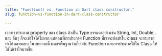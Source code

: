 ```yaml
---
title: "Function() vs. Function in Dart class constructor."
slug: function-vs-function-in-dart-class-constructor

---
```


เวลาเราประกาศ property ของ class ถ้าเป็น Type ธรรมดาอย่างเช่น String, Int, Double.. และ อื่นๆ ก็จะเข้าใจได้ไม่ยาก แต่ตอนที่เราประกาศ Function ที่เราจะส่งเข้าใน class จะสามารถทำได้หลายแบบ ในบทความนี้จะแชร์พื้นฐานว่าเกี่ยวกับ Function และการประกาศใช้ใน Class ให้ใช้ได้เข้าใจมากขึ้น